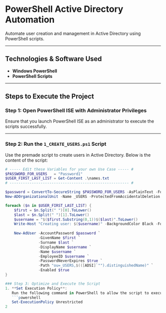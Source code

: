 # PowerShell Active Directory Automation  
Automate user creation and management in Active Directory using PowerShell scripts.

---

## Technologies & Software Used  
- **Windows PowerShell**  
- **PowerShell Scripts**

---

## Steps to Execute the Project

### Step 1: Open PowerShell ISE with Administrator Privileges  
Ensure that you launch PowerShell ISE as an administrator to execute the scripts successfully.

---

### Step 2: Run the `1_CREATE_USERS.ps1` Script  
Use the premade script to create users in Active Directory. Below is the content of the script:

```powershell
# ----- Edit these Variables for your own Use Case ----- #
$PASSWORD_FOR_USERS   = "Password1"
$USER_FIRST_LAST_LIST = Get-Content .\names.txt
# ------------------------------------------------------ #

$password = ConvertTo-SecureString $PASSWORD_FOR_USERS -AsPlainText -Force
New-ADOrganizationalUnit -Name _USERS -ProtectedFromAccidentalDeletion $false

foreach ($n in $USER_FIRST_LAST_LIST) {
    $first = $n.Split(" ")[0].ToLower()
    $last = $n.Split(" ")[1].ToLower()
    $username = "$($first.Substring(0,1))$($last)".ToLower()
    Write-Host "Creating user: $($username)" -BackgroundColor Black -ForegroundColor Cyan
    
    New-AdUser -AccountPassword $password `
               -GivenName $first `
               -Surname $last `
               -DisplayName $username `
               -Name $username `
               -EmployeeID $username `
               -PasswordNeverExpires $true `
               -Path "ou=_USERS,$(([ADSI]`"").distinguishedName)" `
               -Enabled $true
}

### Step 3: Optimize and Execute the Script
1. **Set Execution Policy**:  
   Run the following command in PowerShell to allow the script to execute:  
   ```powershell
   Set-ExecutionPolicy Unrestricted
2
